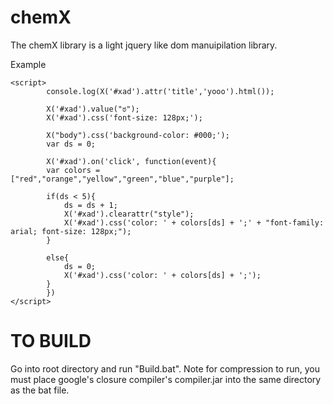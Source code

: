 chemX
=====

The chemX library is a light jquery like dom manuipilation library.

Example

<html>
<head>
    <script src="chemX.js" type="text/javascript"></script>
</head>
<body>
<div title="yoooooo" id="xad" style="font-family: arial; color: #fff;"></div>  
    
    <script>
            console.log(X('#xad').attr('title','yooo').html());
        
            X('#xad').value("ಠ");
            X('#xad').css('font-size: 128px;');
        
            X("body").css('background-color: #000;');
            var ds = 0;
    
            X('#xad').on('click', function(event){
            var colors = ["red","orange","yellow","green","blue","purple"];
        
            if(ds < 5){
                ds = ds + 1;   
                X('#xad').clearattr("style");
                X('#xad').css('color: ' + colors[ds] + ';' + "font-family: arial; font-size: 128px;");
            }
        
            else{
                ds = 0; 
                X('#xad').css('color: ' + colors[ds] + ';');
            }
            })
    </script>
</body>
</html>


TO BUILD
=======
Go into root directory and run "Build.bat". Note for compression to run, you must place google's closure compiler's compiler.jar into the same directory as the bat file.
